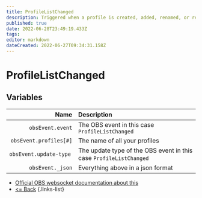 ```yaml
---
title: ProfileListChanged
description: Triggered when a profile is created, added, renamed, or removed.
published: true
date: 2022-06-28T23:49:19.433Z
tags: 
editor: markdown
dateCreated: 2022-06-27T09:34:31.158Z
---
```


# ProfileListChanged

## Variables

Name | Description
----:|:------------
| `obsEvent.event` | The OBS event in this case `ProfileListChanged`
| `obsEvent.profiles[#]` | The name of all your profiles
| `obsEvent.update-type	` | The update type of the OBS event in this case `ProfileListChanged`
| `obsEvent._json` | Everything above in a json format
* [Official OBS websocket documentation about this](https://github.com/obsproject/obs-websocket/blob/4.x-current/docs/generated/protocol.md#profilelistchanged)
* [<= Back](/en/Integrations/OBS/Events)
{.links-list}